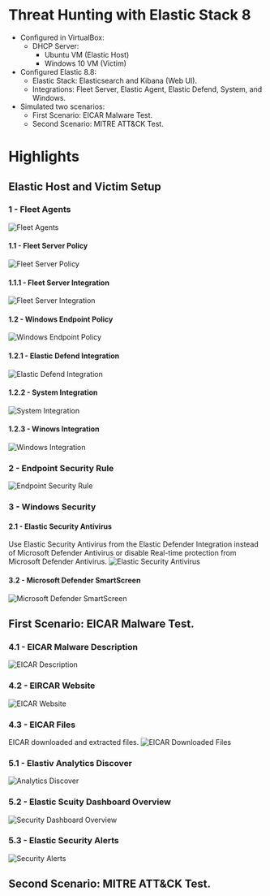 # Threat Hunting with Elastic Stack 8
- Configured in VirtualBox:
  - DHCP Server:
    - Ubuntu VM (Elastic Host)
    - Windows 10 VM (Victim)
- Configured Elastic 8.8:
  - Elastic Stack: Elasticsearch and Kibana (Web UI).
  - Integrations: Fleet Server, Elastic Agent, Elastic Defend, System, and Windows.
- Simulated two scenarios:
  - First Scenario: EICAR Malware Test.
  - Second Scenario: MITRE ATT&CK Test.

# Highlights

## Elastic Host and Victim Setup

### 1 - Fleet Agents
<img src="images/1-fleet_agents.png" title="Fleet Agents"/>

#### 1.1 - Fleet Server Policy
<img src="images/1.1-fleet_server_policy.png" title="Fleet Server Policy"/>

#### 1.1.1 - Fleet Server Integration
<img src="images/1.1.1-fleet_server_integration.png" title="Fleet Server Integration"/>

#### 1.2 - Windows Endpoint Policy
<img src="images/1.2-windows_endpoint_policy.png" title="Windows Endpoint Policy"/>

#### 1.2.1 - Elastic Defend Integration
<img src="images/1.2.1-elastic_defend_integration.png" title="Elastic Defend Integration"/>

#### 1.2.2 - System Integration
<img src="images/1.2.2-system_integration.png" title="System Integration"/>

#### 1.2.3 - Winows Integration
<img src="images/1.2.3-windows_integration.png" title="Windows Integration"/>

### 2 - Endpoint Security Rule
<img src="images/2-endpoint_security_rule.png" title="Endpoint Security Rule"/>

### 3 - Windows Security

#### 2.1 - Elastic Security Antivirus
Use Elastic Security Antivirus from the Elastic Defender Integration instead of Microsoft Defender Antivirus or disable Real-time protection from Microsoft Defender Antivirus.
<img src="images/3.1-elastic_security_antivirus.png" title="Elastic Security Antivirus"/>

#### 3.2 - Microsoft Defender SmartScreen
<img src="images/3.2-msdefender_smartscreen.png" title="Microsoft Defender SmartScreen"/>

## First Scenario: EICAR Malware Test.

### 4.1 - EICAR Malware Description
<img src="images/4.1-eicar_description.png" title="EICAR Description"/>

### 4.2 - EIRCAR Website
<img src="images/4.2-eicar_website.png" title="EICAR Website"/>

### 4.3 - EICAR Files
EICAR downloaded and extracted files.
<img src="images/4.3-eicar_files.png" title="EICAR Downloaded Files"/>

### 5.1 - Elastiv Analytics Discover
<img src="images/5.1-elastic_analytics_discover.png" title="Analytics Discover"/>

### 5.2 - Elastic Scuity Dashboard Overview
<img src="images/5.2-elastic_security_dashboard.png" title="Security Dashboard Overview"/>

### 5.3 - Elastic Security Alerts
<img src="images/5.3-elastic_security_alerts.png" title="Security Alerts"/>

## Second Scenario: MITRE ATT&CK Test.
